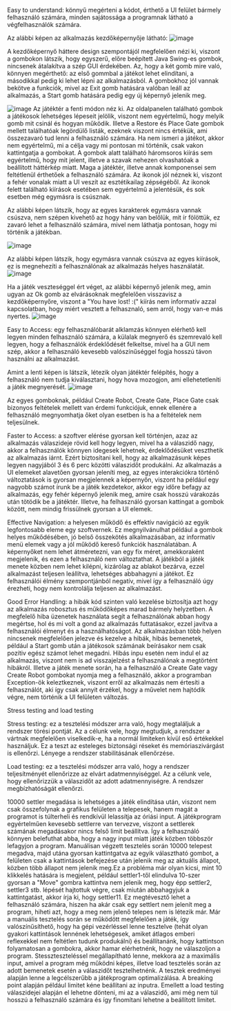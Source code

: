 Easy to understand: könnyű megérteni a kódot, érthető a UI felület bármely felhasználó számára, minden sajátossága a programnak látható a végfelhasználók számára.

Az alábbi képen az alkalmazás kezdőképernyője látható:
![image](https://user-images.githubusercontent.com/79679983/169164390-7c16e7a6-9b47-4d5f-ad83-ad9c3793b7d0.png)

A kezdőképernyő háttere design szempontájól megfelelően nézi ki, viszont a gombokon látszik, hogy egyszerű, előre beépített Java Swing-es gombok, nincsenek átalakítva a szép GUI érdekében. Az, hogy a két gomb mire való, könnyen megérthető: az első gommbal a játékot lehet elindítani, a másodikkal pedig ki lehet lépni az alkalmazásból.
A gombokhoz jól vannak bekötve a funkciók, mivel az Exit gomb hatására valóban leáll az alkalmazás, a Start gomb hatására pedig egy új képernyő jelenik meg.

![image](https://user-images.githubusercontent.com/79679983/169165576-dd9f37fb-d16b-4f56-ba1f-73f1f1b5b5fd.png)
Az játéktér a fenti módon néz ki. Az oldalpanelen található gombok a játékosok lehetséges lépeseit jelölik, viszont nem egyértelmű, hogy melyik gomb mit csinál és hogyan működik. Illetve a Restore és Place Gate gombok mellett találhatóak legördülő listák, ezeknek viszont nincs értékük, ami összezavaró tud lenni a felhasználó számára. Ha nem ismeri a játékot, akkor nem egyértelmű, mi a célja vagy mi pontosan mi történik, csak vakon kattintgatja a gombokat. A gombok alatt található háromsoros kiírás sem egyértelmű, hogy mit jelent, illetve a szavak nehezen olvashatóak a beállított háttérkép miatt.
Maga a játéktér, illetve annak komponensei sem feltétlenül érthetőek a felhasználó számára. Az ikonok jól néznek ki, viszont a fehér vonalak miatt a UI veszít az esztétikailag zépségéből. Az ikonok felett található kiírások esetében sem egyértelmű a jelentésük, és sok esetben még egymásra is csúsznak.

Az alábbi képen látszik, hogy az egyes karakterek egymásra vannak csúszva, nem szépen kivehető az hogy hány van belőlük, mit ír fölöttük, ez zavaró lehet a felhasználó számára, mivel nem láthatja pontosan, hogy mi történik a játékban.

![image](https://user-images.githubusercontent.com/79679983/169163365-ee25a2be-98cf-4f05-a8e3-79bacc321b41.png)

Az alábbi képen látszik, hogy egymásra vannak csúszva az egyes kiírások, ez is megnehezíti a felhasználónak az alkalmazás helyes használatát.
![image](https://user-images.githubusercontent.com/79679983/169166297-8f1f6083-b1be-4ce1-b529-658ed679d6d9.png)

Ha a játék veszteséggel ért véget, az alábbi képernyő jelenik meg, amin ugyan az Ok gomb az elvárásoknak megfelelően visszavisz a kezdőképernyőre, viszont a "You have lost! :(" kiírás nem informatív azzal kapcsolatban, hogy miért vesztett a felhasznaló, sem arról, hogy van-e más nyertes.
![image](https://user-images.githubusercontent.com/79679983/169170892-760fc655-95b8-4f59-8fd0-7bed8e07c77a.png)

Easy to Access: egy felhasználóbarát alklamzás könnyen elérhető kell legyen minden felhasználó számára, a külalak megnyerő és szemrevaló kell legyen, hogy a felhasználók érdeklődését felkeltse, mivel ha a GUI nem szép, akkor a felhasználó kevesebb valószínűséggel fogja hosszú távon használni az alkalmazást.

Amint a lenti képen is látszik, létezik olyan játéktér felépítés, hogy a felhasználó nem tudja kiválasztani, hogy hova mozogjon, ami ellehetetleníti a játék megnyerését.
![image](https://user-images.githubusercontent.com/79679983/169171619-b072c6ba-7afe-4105-8466-da60656e4a4e.png)

Az egyes gomboknak, például Create Robot, Create Gate, Place Gate csak bizonyos feltételek mellett van érdemi funkciójuk, ennek ellenére a felhasználó megnyomhatja őket olyan esetben is ha a feltételek nem teljesülnek.

Faster to Access: a szoftver elérése gyorsan kell történjen, azaz az alkalmazás válaszideje rövid kell hogy legyen, mivel ha a válaszidő nagy, akkor a felhasználók könnyen idegesek lehetnek, érdeklődésüket veszthetik az alkalmazás iárnt. Ezért biztosítani kell, hogy az alkalmazásunk képes legyen nagyjából 3 és 6 perc közötti válaszidőt produkálni.
Az alkalmazás a UI elemeket alavetően gyorsan jeleníti meg, az egyes interakciókra történő változtatások is gyorsan megjelennek a képernyőn, viszont ha például egy nagyobb számot írunk be a játék kezdetekor, akkor egy időre befagy az alkalmazás, egy fehér képernyő jelenik meg, amire csak hosszú várakozás után tötödik be a játéktér. Illetve, ha felhasználó gyorsan kattingat a gombok között, nem mindig frissülnek gyorsan a UI elemek.

Effective Navigation: a helyesen működő és effektív navigáció az egyik legfontosabb eleme egy szoftvernek. Ez megnyilvánulhat például a gombok helyes műkődésében, jó belső összekötés alkalmazásában, az informatív menü elemek vagy a jól működő kereső funkciók használatában.
A képernyőket nem lehet átméretezni, van egy fix méret, amekkoraként megjelenik, és ezen a felhasználó nem változtathat. 
A játékból a játék menete közben nem lehet kilépni, kizárólag az ablakot bezárva, ezzel alkalmazást teljesen leállítva, lehetséges abbahagyni a játékot. Ez felhasználói élmény szempontjánból negatív, mivel így a felhasználó úgy érezheti, hogy nem kontrolálja teljesen az alkalmazást.


Good Error Handling: a hibák kód szinten való kezelése biztosítja azt hogy az alkalmazás robosztus és működőképes marad bármely helyzetben. A megfelelő hiba üzenetek használata segít a felhasználónak abban hogy megértse, hol és mi volt a gond az alkalmazás futtatásakor, ezzel javítva a felhasználói élmenyt és a használhatóságot.
Az alkalmazásban több helyen nincsenek megfelelően jelezve és kezelve a hibák, hibás bemenetek, például a Start gomb után a játékosok számának beírásakor nem csak pozítiv egész számot lehet megadni. Hibás inpu esetén nem indul el az alkalmazás, viszont nem is ad visszajelzést a felhasználónak a megtörtént hibákról.
Illetve a játék menete során, ha a felhasználó a Create Gate vagy Create Robot gombokat nyomja meg a felhasználó, akkor a programban Exception-ök keleztkeznek, viszont erről az alkalmazás nem értesíti a felhasználót, aki így csak annyit érzékel, hogy a művelet nem hajtódik végre, nem történik a UI felületen változás.

Stress testing and load testing

Stress testing: ez a tesztelési módszer arra való, hogy megtaláljuk a rendszer törési pontját. Az a célunk vele, hogy megtudjuk, a rendszer a vártnak megfelelően viselkedik-e, ha a normál limiteken kívül eső értékekkel használjuk. Ez a teszt az esteleges biztonsági réseket és memóriaszivárgást is ellenőrzi. Lényege a rendszer stabilitásának ellenőrzése.

Load testing: ez a tesztelési módszer arra való, hogy a rendszer teljesítményét ellenőrizze az elvárt adatmennyiséggel. Az a célunk vele, hogy ellenőrizzük a válaszidőt az adott adatmennyiségre. A rendszer megbízhatóságát ellenőrzi.

10000 settler megadása is lehetséges a játék elindítása után, viszont nem csak összefolynak a grafikus felületen a telepesek, hanem magát a programot is túlterheli és rendkívül lelassítja az óriási input. A játékprogram egyértelműen kevesebb settlerre van tervezve, viszont a settlerek számának megadásakor nincs felső limit beállítva. Így a felhasználó könnyen belefuthat abba, hogy a nagy input miatt játék közben többször lefagyjon a program.
Manuálisan végzett tesztelés során 10000 telepest megadva, majd utána gyorsan kattintgatva az egyik választható gombot, a felületen csak a kattintások befejezése után jelenik meg az aktuális állapot, közben több állapot nem jelenik meg.Ez a probléma már olyan kicsi, mint 10 klikkelés hatására is megjelent, például settler1-től elindulva 10-szer gyorsan a "Move" gombra kattintva nem jelenik meg, hogy épp settler2, settler3 stb. lépését hajtottuk végre, csak miután abbahagyjuk a kattintgatást, akkor írja ki, hogy settler11. Ez megtévesztő lehet a felhasználó számára, hiszen ha akár csak egy settlert nem jelenít meg a program, hiheti azt, hogy a meg nem jelenő telepes nem is létezik már.
Már a manuális tesztelés során se működött megfelelően a játék, így valószínűsíthető, hogy ha gépi vezérléssel lenne tesztelve (tehát olyan gyakori kattintások lennének lehetségesek, amiket átlagos emberi reflexekkel nem feltétlen tudunk produkálni) és beállítanánk, hogy  kattintson folyamatosan a gombokra, akkor hamar elérhetnénk, hogy ne válaszoljon a program.
Stesszteszteléssel megállapítható lenne, mekkora az a maximális input, amivel a program még működni képes, illetve load tesztelés során az adott bemenetek esetén a válaszidőt tesztelhetnénk. A tesztek eredményei alapján lenne a legcélszerűbb a játékprogram optimalizálása. A breaking point alapján például limitet kéne beállítani az inputra. Emellett a  load testing válaszidejei alapján el lehetne dönteni, mi az a válaszidő, ami még nem túl hosszú a felhasználó számára és így finomítani lehetne a beállított limitet.

